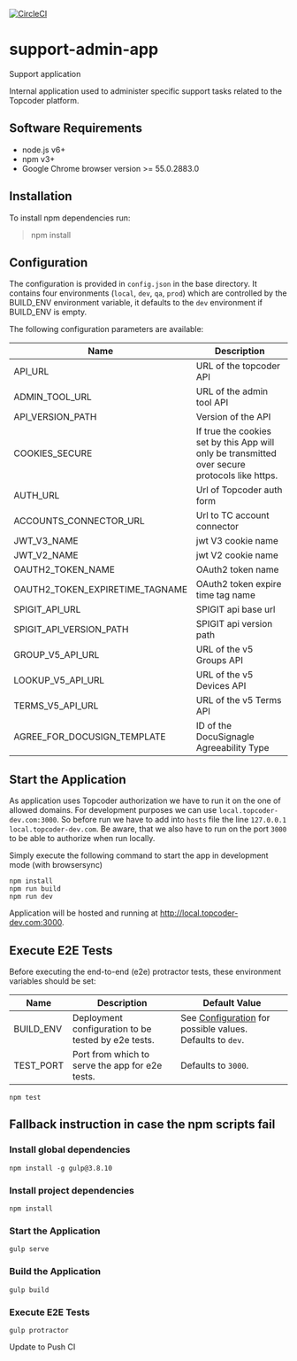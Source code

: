 [![CircleCI](https://circleci.com/gh/topcoder-platform/admin-app.svg?style=svg)](https://circleci.com/gh/topcoder-platform/admin-app)
# support-admin-app
Support application

Internal application used to administer specific support tasks related to the Topcoder platform.

## Software Requirements

- node.js v6+
- npm v3+
- Google Chrome browser version >= 55.0.2883.0

## Installation

To install npm  dependencies run:

> npm install

## Configuration

The configuration is provided in `config.json` in the base directory.
It contains four environments (`local`, `dev`, `qa`, `prod`) which are controlled by the BUILD_ENV environment variable,
it defaults to the `dev` environment if BUILD_ENV is empty.

The following configuration parameters are available:

| Name                             | Description                       |
|----------------------------------|-----------------------------------|
| API_URL                          | URL of the topcoder API           |
| ADMIN_TOOL_URL                   | URL of the admin tool API         |
| API_VERSION_PATH                 | Version of the API                |
| COOKIES_SECURE                   | If true the cookies set by this App will only be transmitted over secure  protocols like https. |
| AUTH_URL                         | Url of Topcoder auth form         |
| ACCOUNTS_CONNECTOR_URL           | Url to TC account connector       |
| JWT_V3_NAME                      | jwt V3 cookie name                |
| JWT_V2_NAME                      | jwt V2 cookie name                |
| OAUTH2_TOKEN_NAME                | OAuth2 token name                 |
| OAUTH2_TOKEN_EXPIRETIME_TAGNAME  | OAuth2 token expire time tag name |
| SPIGIT_API_URL                   | SPIGIT api base url               |
| SPIGIT_API_VERSION_PATH          | SPIGIT api version path           |
| GROUP_V5_API_URL                 | URL of the v5 Groups API          |
| LOOKUP_V5_API_URL                | URL of the v5 Devices API         |
| TERMS_V5_API_URL                 | URL of the v5 Terms API           |
| AGREE_FOR_DOCUSIGN_TEMPLATE      | ID of the DocuSignagle Agreeability Type |


## Start the Application

As application uses Topcoder authorization we have to run it on the one of allowed domains. For development purposes we can use `local.topcoder-dev.com:3000`. So before run we have to add into `hosts` file the line `127.0.0.1 local.topcoder-dev.com`. Be aware, that we also have to run on the port `3000` to be able to authorize when run locally.

Simply execute the following command to start the app in development mode (with browsersync)
```
npm install
npm run build
npm run dev
```
Application will be hosted and running at http://local.topcoder-dev.com:3000.

## Execute E2E Tests

Before executing the end-to-end (e2e) protractor tests, these environment variables should be set:

| Name | Description | Default Value |
| --- | --- | --- |
| BUILD_ENV | Deployment configuration to be tested by e2e tests. | See [Configuration](#configuration) for possible values. Defaults to `dev`. |
| TEST_PORT | Port from which to serve the app for e2e tests. | Defaults to `3000`. |

```npm test```

## Fallback instruction in case the npm scripts fail

### Install global dependencies

```npm install -g gulp@3.8.10```

### Install project dependencies

```
npm install
```

### Start the Application

```gulp serve```

### Build the Application

```gulp build```

### Execute E2E Tests

```gulp protractor```


Update to Push CI